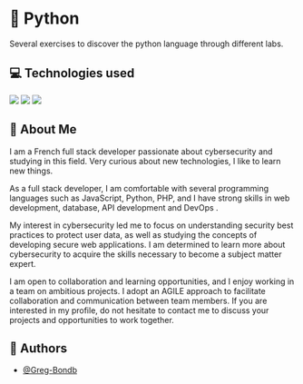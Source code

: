 # 📢 Python

Several exercises to discover the python language through different labs.

## 💻 Technologies used
<div>
  <img src="https://img.shields.io/badge/HTML5-E34F26?style=for-the-badge&logo=html5&logoColor=white">
  <img src="https://img.shields.io/badge/CSS3-1572B6?style=for-the-badge&logo=css3&logoColor=white">
  <img src="https://img.shields.io/badge/JavaScript-F7DF1E?style=for-the-badge&logo=javascript&logoColor=black">
</div>

## 🚀 About Me
I am a French full stack developer passionate about cybersecurity and studying in this field. Very curious about new technologies, I like to learn new things.

As a full stack developer, I am comfortable with several programming languages such as JavaScript, Python, PHP, and I have strong skills in web development, database, API development and DevOps .

My interest in cybersecurity led me to focus on understanding security best practices to protect user data, as well as studying the concepts of developing secure web applications. I am determined to learn more about cybersecurity to acquire the skills necessary to become a subject matter expert.

I am open to collaboration and learning opportunities, and I enjoy working in a team on ambitious projects. I adopt an AGILE approach to facilitate collaboration and communication between team members. If you are interested in my profile, do not hesitate to contact me to discuss your projects and opportunities to work together.

## 📘 Authors

- [@Greg-Bondb](https://github.com/Greg-Bondb)
